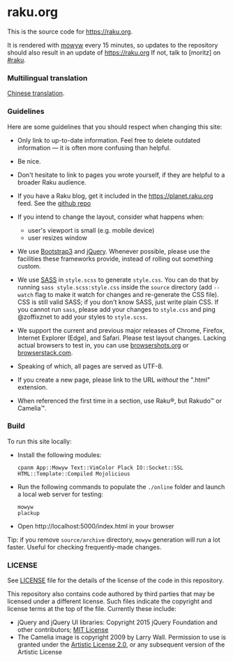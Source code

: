 # raku.org
This is the source code for <https://raku.org>.

It is rendered with [mowyw](https://perlgeek.de/en/software/mowyw)
every 15 minutes, so updates to the repository should also result in
an update of <https://raku.org>
If not, talk to [moritz] on
[#raku](https://kiwiirc.com/client/irc.libera.chat/#raku).

### Multilingual translation
[Chinese translation](https://github.com/ccworld1000/perl6.org).

### Guidelines
Here are some guidelines that you should respect when changing this site:

  * Only link to up-to-date information. Feel free to delete outdated
    information — it is often more confusing than helpful.

  * Be nice.

  * Don't hesitate to link to pages you wrote yourself, if they are helpful to
    a broader Raku audience.

  * If you have a Raku blog, get it included in the https://planet.raku.org feed.
    See the [github repo](https://github.com/raku/planet.raku.org)

  * If you intend to change the layout, consider what happens when:

      - user's viewport is small (e.g. mobile device)
      - user resizes window

  * We use [Bootstrap3](http://getbootstrap.com/) and
    [jQuery](http://jquery.com/). Whenever possible, please use the facilities
    these frameworks provide, instead of rolling out something custom.

  * We use [SASS](http://sass-lang.com/) in `style.scss` to generate
    `style.css`. You can do that by running `sass style.scss:style.css` inside
    the `source` directory (add `--watch` flag to make it watch for changes
    and re-generate the CSS file). CSS is still valid SASS; if you
    don't know SASS, just write plain CSS. If you cannot run `sass`, please
    add your changes to `style.css` and ping @zoffixznet to add your styles
    to `style.scss`.

  * We support the current and previous major releases of Chrome, Firefox,
    Internet Explorer (Edge), and Safari. Please test layout changes. Lacking actual
    browsers to test in, you can use [browsershots.org](http://browsershots.org)
    or [browserstack.com](http://browserstack.com).

  * Speaking of which, all pages are served as UTF-8.

  * If you create a new page, please link to the URL *without* the
    ".html" extension.
 
  * When referenced the first time in a section, use Raku®, but Rakudo™ or Camelia™.

### Build
To run this site locally:

  - Install the following modules:

    `cpanm App::Mowyw Text::VimColor Plack IO::Socket::SSL HTML::Template::Compiled Mojolicious`

  - Run the following commands to populate the `./online` folder and launch a local web server for testing:
    ```
    mowyw
    plackup
    ```
  - Open http://localhost:5000/index.html in your browser

Tip: if you remove `source/archive` directory, `mowyw` generation will run a
lot faster. Useful for checking frequently-made changes.

### LICENSE

See [LICENSE](LICENSE) file for the details of the license of the code in this repository.

This repository also contains code authored by third parties that may be licensed under a different license. Such
files indicate the copyright and license terms at the top of the file. Currently these include:

* jQuery and jQuery UI libraries: Copyright 2015 jQuery Foundation and other contributors; [MIT License](http://creativecommons.org/licenses/MIT)
* The Camelia image is copyright 2009 by Larry Wall. Permission to use is granted under the [Artistic License 2.0](License), or any subsequent version
of the Artistic License
